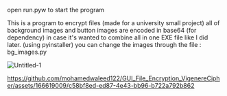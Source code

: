 open run.pyw to start the program

This is a program to encrypt files (made for a university small project)
all of background images and button images are encoded in base64 (for dependency) 
in case it's wanted to combine all in one EXE file like I did later. (using pyinstaller)
you can change the images through
the file : bg_images.py



![Untitled-1](https://github.com/mohamedwaleed122/GUI_File_Encryption_VigenereCipher/assets/166619009/2b92666a-d44a-4bb0-acba-07a3e4d32bf9)


https://github.com/mohamedwaleed122/GUI_File_Encryption_VigenereCipher/assets/166619009/c58bf8ed-ed87-4e43-bb96-b722a792b862

